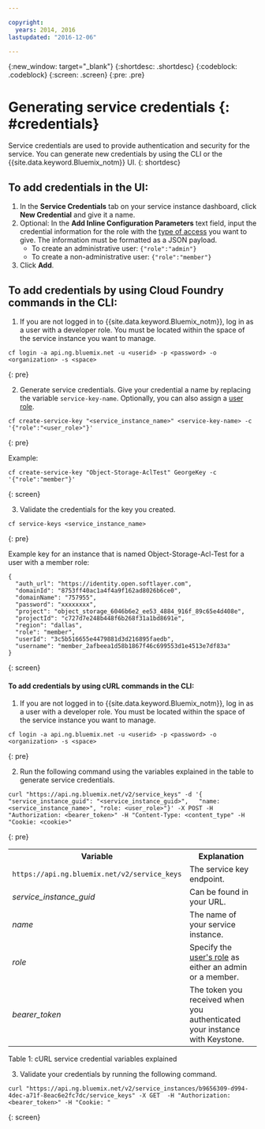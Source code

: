 ```yaml
---

copyright:
  years: 2014, 2016
lastupdated: "2016-12-06"

---
```

{:new_window: target="_blank"}
{:shortdesc: .shortdesc}
{:codeblock: .codeblock}
{:screen: .screen}
{:pre: .pre}


# Generating service credentials {: #credentials}

Service credentials are used to provide authentication and security for the service. You can generate new credentials by using the CLI or the {{site.data.keyword.Bluemix_notm}} UI.
{: shortdesc}


## To add credentials in the UI:

1. In the **Service Credentials** tab on your service instance dashboard, click **New Credential** and give it a name.
2. Optional: In the **Add Inline Configuration Parameters** text field, input the credential information for the role with the [type of access](/docs/services/ObjectStorage/os_access_types.html) you want to give. The information must be formatted as a JSON payload.
    - To create an administrative user: `{"role":"admin"}`
    - To create a non-administrative user: `{"role":"member"}`
3. Click **Add**.


## To add credentials by using Cloud Foundry commands in the CLI:

1. If you are not logged in to {{site.data.keyword.Bluemix_notm}}, log in as a user with a developer role. You must be located within the space of the service instance you want to manage.
  ```
  cf login -a api.ng.bluemix.net -u <userid> -p <password> -o <organization> -s <space>
  ```
  {: pre}

2. Generate service credentials. Give your credential a name by replacing the variable
`service-key-name`. Optionally, you can also assign a [user role](/docs/services/ObjectStorage/os_access_types.html).

  ```
  cf create-service-key "<service_instance_name>" <service-key-name> -c '{"role":"<user_role>"}'
  ```
  {: pre}

  Example:
  ```
  cf create-service-key "Object-Storage-AclTest" GeorgeKey -c '{"role":"member"}'
  ```
  {: screen}

3. Validate the credentials for the key you created.

  ```
  cf service-keys <service_instance_name>
  ```
  {: pre}

  Example key for an instance that is named Object-Storage-Acl-Test for a user with a member role:

  ```
  {
    "auth_url": "https://identity.open.softlayer.com",
    "domainId": "8753ff40ac1a4f4a9f162ad8026b6ce0",
    "domainName": "757955",
    "password": "xxxxxxxx",
    "project": "object_storage_6046b6e2_ee53_4884_916f_89c65e4d408e",
    "projectId": "c727d7e248b448f6b268f31a1bd8691e",
    "region": "dallas",
    "role": "member",
    "userId": "3c5b516655e4479881d3d216895faedb",
    "username": "member_2afbeea1d58b1867f46c699553d1e4513e7df83a"
  }
  ```
  {: screen}



#### To add credentials by using cURL commands in the CLI:

1. If you are not logged in to {{site.data.keyword.Bluemix_notm}}, log in as a user with a developer role. You must be located within the space of the service instance you want to manage.

  ```
  cf login -a api.ng.bluemix.net -u <userid> -p <password> -o <organization> -s <space>
  ```
  {: pre}

2. Run the following command using the variables explained in the table to generate service credentials.

  ```
  curl "https://api.ng.bluemix.net/v2/service_keys" -d '{   "service_instance_guid": "<service_instance_guid>",   "name: <service_instance_name>", "role: <user_role>"}' -X POST -H "Authorization: <bearer_token>" -H "Content-Type: <content_type" -H "Cookie: <cookie>"
  ```
  {: pre}

  <table>
    <tr>
      <th> Variable  </th>
      <th> Explanation </th>
    </tr>
    <tr>
    <td> <code>https://api.ng.bluemix.net/v2/service_keys</code> </td>
      <td> The service key endpoint.  </td>
    </tr>
    <tr>
      <td><i> service_instance_guid </i></td>
      <td> Can be found in your URL.  </td>
    </tr>
    <tr>
      <td><i> name </i></td>
      <td> The name of your service instance. </td>
    </tr>
    <tr>
      <td><i> role </i></td>
      <td> Specify the <a href= /docs/services/ObjectStorage/os_constructing.html>user's role</a> as either an admin or a member. </td>
    </tr>
    <tr>
      <td><i> bearer_token </i></td>
      <td> The token you received when you authenticated your instance with Keystone. </td>
    </tr>
  </table>

  Table 1: cURL service credential variables explained

3. Validate your credentials by running the following command.

  ```
  curl "https://api.ng.bluemix.net/v2/service_instances/b9656309-d994-4dec-a71f-8eac6e2fc7dc/service_keys" -X GET  -H "Authorization: <bearer_token>" -H "Cookie: "
  ```
  {: screen}
